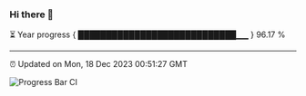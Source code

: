 ### Hi there 👋

⏳ Year progress { ████████████████████████████▁▁ } 96.17 %

---

⏰ Updated on Mon, 18 Dec 2023 00:51:27 GMT

![Progress Bar CI](https://github.com/liununu/liununu/workflows/Progress%20Bar%20CI/badge.svg)
